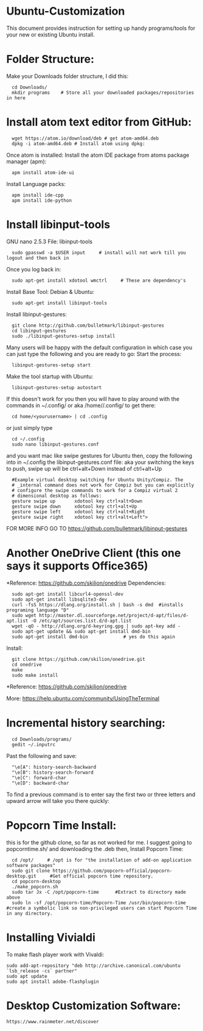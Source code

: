 # Ubuntu-Customization
This document provides instruction for setting up handy programs/tools for your new or existing Ubuntu install. 
# Folder Structure:
Make your Downloads folder structure, I did this:

      cd Downloads/
      mkdir programs    # Store all your downloaded packages/repositories in here


# Install atom text editor from GitHub:


      wget https://atom.io/download/deb # get atom-amd64.deb
      dpkg -i atom-amd64.deb # Install atom using dpkg:

Once atom is installed:
Install the atom IDE package from atoms package manager (apm):

      apm install atom-ide-ui
Install Language packs:

      apm install ide-cpp
      apm install ide-python

# Install libinput-tools

GNU nano 2.5.3                                                                 File: libinput-tools

      sudo gpasswd -a $USER input     # install will not work till you logout and then back in
Once you log back in:

      sudo apt-get install xdotool wmctrl     # These are dependency's
Install Base Tool:
Debian & Ubuntu:

      sudo apt-get install libinput-tools
Install libinput-gestures:

      git clone http://github.com/bulletmark/libinput-gestures
      cd libinput-gestures
      sudo ./libinput-gestures-setup install
Many users will be happy with the default configuration in which case you can just type the following and you are ready to go:
Start the process:

      libinput-gestures-setup start
Make the tool startup with Ubuntu:

      libinput-gestures-setup autostart

If this doesn't work for you then you will have to play around with the commands in ~/.config/ or aka /home/<yourusername>/.config/
to get there:

      cd home/<yourusername> | cd .config
or just simply type

      cd ~/.config
      sudo nano libinput-gestures.conf
and you want mac like swipe gestures for Ubuntu then,
copy the following into in ~/.config the libinput-gestures.conf file: aka your switching the keys to push, swipe up will be ctrl+alt+Down instead of ctrl+alt+Up

      #Example virtual desktop switching for Ubuntu Unity/Compiz. The
      # _internal command does not work for Compiz but you can explicitly
      # configure the swipe commands to work for a Compiz virtual 2
      # dimensional desktop as follows:
      gesture swipe up       xdotool key ctrl+alt+Down
      gesture swipe down     xdotool key ctrl+alt+Up
      gesture swipe left     xdotool key ctrl+alt+Right
      gesture swipe right    xdotool key ctrl+alt+Left">

FOR MORE INFO GO TO https://github.com/bulletmark/libinput-gestures



# Another OneDrive Client (this one says it supports Office365)
*Reference: https://github.com/skilion/onedrive
Dependencies:

      sudo apt-get install libcurl4-openssl-dev
      sudo apt-get install libsqlite3-dev
      curl -fsS https://dlang.org/install.sh | bash -s dmd  #installs programing language "D"
      sudo wget http://master.dl.sourceforge.net/project/d-apt/files/d-apt.list -O /etc/apt/sources.list.d/d-apt.list
      wget -qO - http://dlang.org/d-keyring.gpg | sudo apt-key add -
      sudo apt-get update && sudo apt-get install dmd-bin
      sudo apt-get install dmd-bin             # yes do this again

Install:

      git clone https://github.com/skilion/onedrive.git
      cd onedrive
      make
      sudo make install

*Reference: https://github.com/skilion/onedrive

More: https://help.ubuntu.com/community/UsingTheTerminal

# Incremental history searching:

      cd Downloads/programs/
      gedit ~/.inputrc

Past the following and save:

      "\e[A": history-search-backward
      "\e[B": history-search-forward
      "\e[C": forward-char
      "\e[D": backward-char

To find a previous command is to enter say the first two or three letters and upward arrow will take you there quickly:

# Popcorn Time Install:
this is for the github clone, so far as not worked for me.
I suggest going to popcorntime.sh/ and downloading the .deb
then,
Install Popcorn Time:

      cd /opt/     # /opt is for "the installation of add-on application software packages"
      sudo git clone https://github.com/popcorn-official/popcorn-desktop.git     #Get official popcorn time repository.
      cd popcorn-desktop
      ./make_popcorn.sh
      sudo tar Jx -C /opt/popcorn-time      #Extract to directory made above
      sudo ln -sf /opt/popcorn-time/Popcorn-Time /usr/bin/popcorn-time      #create a symbolic link so non-privileged users can start Popcorn Time in any directory.
# Installing Vivialdi

To make flash player work with Vivaldi:

	sudo add-apt-repository "deb http://archive.canonical.com/ubuntu `lsb_release -cs` partner"
	sudo apt update
	sudo apt install adobe-flashplugin

# Desktop Customization Software:

	https://www.rainmeter.net/discover
